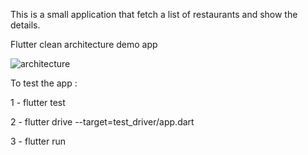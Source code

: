 This is a small application that fetch a list of restaurants and show the details.

Flutter clean architecture demo app

![architecture](https://user-images.githubusercontent.com/11460453/132965997-08744894-f53a-42a3-875b-cca4921999eb.jpeg)

To test the app :

1 - flutter test

2 - flutter drive --target=test_driver/app.dart

3 - flutter run

